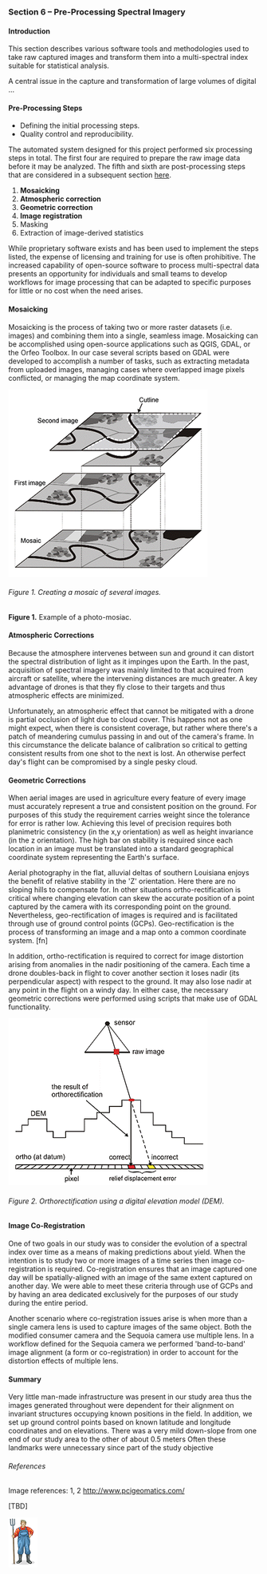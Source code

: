 ### Section 6 – Pre-Processing Spectral Imagery

#### Introduction

This section describes various software tools and methodologies used to take raw captured images 
and transform them into a multi-spectral index suitable for statistical analysis.  

A central issue in the capture and transformation of large volumes of digital ...

#### Pre-Processing Steps

* Defining the initial processing steps. 
* Quality control and reproducibility. 

The automated system designed for this project performed six processing steps in total. The first four are required to 
prepare the raw image data before it may be analyzed. The fifth and sixth are post-processing steps that are 
considered in a subsequent section [here]().

1. __Mosaicking__
2. __Atmospheric correction__
3. __Geometric correction__
4. __Image registration__ 
5. Masking
6. Extraction of image-derived statistics

While proprietary software exists and has been used to implement the steps listed, 
the expense of licensing and training for use is often prohibitive. The increased capability of open-source software 
to process multi-spectral data presents an opportunity for individuals and small teams to develop workflows 
for image processing that can be adapted to specific purposes for little or no cost when the need arises. 

#### Mosaicking

Mosaicking is the process of taking two or more raster datasets (i.e. images) and combining them into a single, seamless image. 
Mosaicking can be accomplished using open-source applications such as QGIS, GDAL, or the Orfeo Toolbox. In our case several 
scripts based on GDAL were developed to accomplish a number of tasks, such as extracting metadata from 
uploaded images, managing cases where overlapped image pixels conflicted, or managing the map coordinate system.   

![](img/mosaic.png)
###### Figure 1. Creating a mosaic of several images.

__Figure 1.__ Example of a photo-mosiac. 

#### Atmospheric Corrections

Because the atmosphere intervenes between sun and ground it can distort the spectral distribution of light as it impinges upon 
the Earth. In the past, acquisition of spectral imagery was mainly limited to that acquired from aircraft or satellite, 
where the intervening distances are much greater. A key advantage of drones is that they fly close to their targets and 
thus atmospheric effects are minimized. 

Unfortunately, an atmospheric effect that cannot be mitigated with a drone is partial occlusion of light due to 
cloud cover. This happens not as one might expect, when there is consistent coverage, but rather where there's a 
patch of meandering cumulus passing in and out of the camera's frame. In this circumstance the delicate balance of calibration
so critical to getting consistent results from one shot to the next is lost. An otherwise perfect day's flight can be 
compromised by a single pesky cloud. 

#### Geometric Corrections

When aerial images are used in agriculture every feature of every image must accurately represent a true and consistent 
position on the ground. For purposes of this study the requirement carries weight since the tolerance for error is 
rather low. Achieving this level of precision requires both planimetric consistency (in the x,y orientation) as well as 
height invariance (in the z orientation). The high bar on stability is required since each location in an image 
must be translated into a standard geographical coordinate system representing the Earth's surface. 

Aerial photography in the flat, alluvial deltas of southern Louisiana enjoys the benefit of relative stability in the 'Z' 
orientation. Here there are no sloping hills to compensate for. In other situations ortho-rectification is critical where changing
elevation can skew the accurate position of a point captured by the camera with its corresponding point on the ground. Nevertheless, geo-rectification of images is required and is facilitated through use of ground control 
points (GCPs). Geo-rectification is the process of transforming an image and a map onto a common coordinate system. [fn]

In addition, ortho-rectification is required to correct for image distortion arising from anomalies in the nadir positioning 
of the camera. Each time a drone doubles-back in flight to cover another section it loses nadir (its perpendicular aspect) 
with respect to the ground. It may also lose nadir at any point in the flight on a windy day. In either case, the necessary 
geometric corrections were performed using scripts that make use of GDAL functionality.        
  
![](img/ortho.png)
###### Figure 2. Orthorectification using a digital elevation model (DEM).

#### Image Co-Registration

One of two goals in our study was to consider the evolution of a spectral index over time as a means of making predictions about yield.
When the intention is to study two or more images of a time series then image co-registration is required. Co-registration 
ensures that an image captured one day will be spatially-aligned with an image of the same extent captured on another day. 
We were able to meet these criteria through use of GCPs and by having an area dedicated exclusively for the purposes of our 
study during the entire period.  

Another scenario where co-registration issues arise is when more than a single camera lens is used to capture images of the 
same object. Both the modified consumer camera and the Sequoia camera use multiple lens. In a workflow defined for the Sequoia 
camera we performed 'band-to-band' image alignment (a form or co-registration) in order to account for the distortion effects 
of multiple lens. 

#### Summary

Very little man-made infrastructure was present in our study area thus the images generated throughout were dependent 
for their alignment on invariant structures occupying known positions in the field. In addition, we set up ground 
control points based on known latitude and longitude coordinates and on elevations. There was a very mild down-slope from one
end of our study area to the other of about 0.5 meters Often these landmarks were unnecessary since part of the study objective 


###### References

Image references: 1, 2 http://www.pcigeomatics.com/

[TBD]

![](img/farmera.png) 